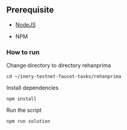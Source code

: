 ## Prerequisite

- [NodeJS](https://nodejs.org/en/)

- NPM



### How to run

Change directory to directory rehanprima

```shell
cd ~/inery-testnet-faucet-tasks/rehanprima
```


Install dependencies

```shell
npm install
```



Run the script

```
npm run solution
```
